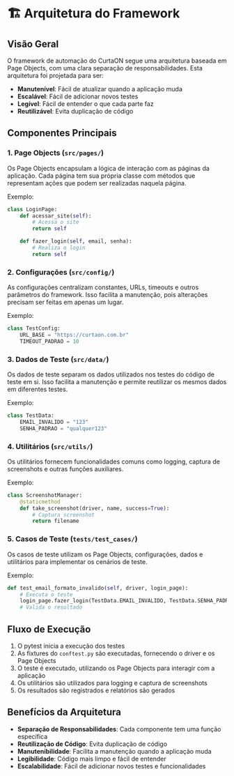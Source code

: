 # 🏗️ Arquitetura do Framework

## Visão Geral

O framework de automação do CurtaON segue uma arquitetura baseada em Page Objects, com uma clara separação de responsabilidades. Esta arquitetura foi projetada para ser:

- **Manutenível**: Fácil de atualizar quando a aplicação muda
- **Escalável**: Fácil de adicionar novos testes
- **Legível**: Fácil de entender o que cada parte faz
- **Reutilizável**: Evita duplicação de código

## Componentes Principais

### 1. Page Objects (`src/pages/`)

Os Page Objects encapsulam a lógica de interação com as páginas da aplicação. Cada página tem sua própria classe com métodos que representam ações que podem ser realizadas naquela página.

Exemplo:

```python
class LoginPage:
    def acessar_site(self):
        # Acessa o site
        return self

    def fazer_login(self, email, senha):
        # Realiza o login
        return self
```

### 2. Configurações (`src/config/`)

As configurações centralizam constantes, URLs, timeouts e outros parâmetros do framework. Isso facilita a manutenção, pois alterações precisam ser feitas em apenas um lugar.

Exemplo:

```python
class TestConfig:
    URL_BASE = "https://curtaon.com.br"
    TIMEOUT_PADRAO = 10
```

### 3. Dados de Teste (`src/data/`)

Os dados de teste separam os dados utilizados nos testes do código de teste em si. Isso facilita a manutenção e permite reutilizar os mesmos dados em diferentes testes.

Exemplo:

```python
class TestData:
    EMAIL_INVALIDO = "123"
    SENHA_PADRAO = "qualquer123"
```

### 4. Utilitários (`src/utils/`)

Os utilitários fornecem funcionalidades comuns como logging, captura de screenshots e outras funções auxiliares.

Exemplo:

```python
class ScreenshotManager:
    @staticmethod
    def take_screenshot(driver, name, success=True):
        # Captura screenshot
        return filename
```

### 5. Casos de Teste (`tests/test_cases/`)

Os casos de teste utilizam os Page Objects, configurações, dados e utilitários para implementar os cenários de teste.

Exemplo:

```python
def test_email_formato_invalido(self, driver, login_page):
    # Executa o teste
    login_page.fazer_login(TestData.EMAIL_INVALIDO, TestData.SENHA_PADRAO)
    # Valida o resultado
```

## Fluxo de Execução

1. O pytest inicia a execução dos testes
2. As fixtures do `conftest.py` são executadas, fornecendo o driver e os Page Objects
3. O teste é executado, utilizando os Page Objects para interagir com a aplicação
4. Os utilitários são utilizados para logging e captura de screenshots
5. Os resultados são registrados e relatórios são gerados

## Benefícios da Arquitetura

- **Separação de Responsabilidades**: Cada componente tem uma função específica
- **Reutilização de Código**: Evita duplicação de código
- **Manutenibilidade**: Facilita a manutenção quando a aplicação muda
- **Legibilidade**: Código mais limpo e fácil de entender
- **Escalabilidade**: Fácil de adicionar novos testes e funcionalidades

